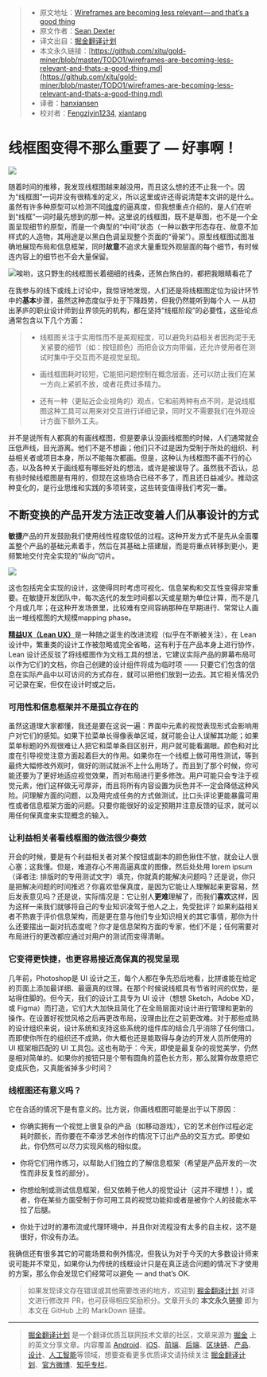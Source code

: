 > * 原文地址：[Wireframes are becoming less relevant — and that’s a good thing](https://medium.com/@seandexter1/wireframes-are-becoming-less-relevant-and-thats-a-good-thing-e66b30724a27)
> * 原文作者：[Sean Dexter](https://medium.com/@seandexter1)
> * 译文出自：[掘金翻译计划](https://github.com/xitu/gold-miner)
> * 本文永久链接：[https://github.com/xitu/gold-miner/blob/master/TODO1/wireframes-are-becoming-less-relevant-and-thats-a-good-thing.md](https://github.com/xitu/gold-miner/blob/master/TODO1/wireframes-are-becoming-less-relevant-and-thats-a-good-thing.md)
> * 译者：[hanxiansen](https://github.com/hanxiansen)
> * 校对者：[Fengziyin1234](https://github.com/Fengziyin1234), [xiantang](https://github.com/xiantang)

# 线框图变得不那么重要了 — 好事啊！

![](https://cdn-images-1.medium.com/max/3160/1*-uTCxjdcMtjgKnKfUJqixA.png)

随着时间的推移，我发现线框图越来越没用，而且这么想的还不止我一个。因为“线框图”一词并没有很精准的定义，所以这里或许还得说清楚本文讲的是什么。虽然有许多种原型可以检测不同[维度](https://medium.com/in-the-hudl/prototype-fidelity-its-more-than-high-and-low-4dedb4cb1a0)的逼真度，但我想重点介绍的，是人们在听到“线框”一词时最先想到的那一种。这里说的线框图，既不是草图，也不是一个全面呈现细节的原型，而是一个典型的“中间”状态（一种以数字形态存在、故意不加样式的人造物，其用途是以黑白色调呈现整个页面的“骨架”）。原型线框图试图准确地展现布局和信息框架，同时**故意**不追求大量重现外观层面的每个细节，有时候连内容上的细节也不会大量保留。

![唉哟，这只野生的线框图长着细细的线条，还煞白煞白的，都把我眼睛看花了](https://cdn-images-1.medium.com/max/3360/0*0FGSCBVTYpA2Dt4z.png)

在我参与的线下或线上讨论中，我惊讶地发现，人们还是将线框图定位为设计环节中的**基本**步骤，虽然这种态度似乎处于下降趋势，但我仍然能听到每个人 — 从初出茅庐的职业设计师到业界领先的机构，都在坚持“线框阶段”的必要性，这些论点通常包含以下几个方面：

> - 线框图关注于实用性而不是美观程度，可以避免利益相关者因拘泥于无关紧要的细节（如：按钮颜色）而把会议方向带偏，还允许使用者在测试时集中于交互而不是视觉呈现。
>
> - 画线框图耗时较短，它能把问题控制在概念层面，还可以防止我们在某一方向上紧抓不放，或者花费过多精力。
>
> - 还有一种（更贴近企业视角的）观点，它和前两种有点不同，是说线框图这种工具可以用来对交互进行详细记录，同时又不需要我们在外观设计方面下额外工夫。

并不是说所有人都真的有画线框图，但是要承认没画线框图的时候，人们通常就会压低声线，目光游离。他们不是不想画；他们只不过是因为受制于所处的组织、利益相关者或项目本身，所以不能每次都画。但是，这种认为线框图不画不行的心态，以及各种关于画线框有哪些好处的想法，或许是被误导了。虽然我不否认，总有些时候线框图是有用的，但现在这些场合已经不多了，而且还日益减少。推动这种变化的，是行业思维和实践的多项转变，这些转变值得我们考究一番。

## 不断变换的产品开发方法正改变着人们从事设计的方式

**敏捷**产品的开发鼓励我们使用线性程度较低的过程。这种开发方式不是先从全面覆盖整个产品的基础元素着手，然后在其基础上搭建层，而是将重点转移到更小，更频繁地交付完全实现的“纵向”切片。

![](https://cdn-images-1.medium.com/max/2000/1*ZP-WJyxl2cwFlE_SifUCkA.png)

这也包括完全实现的设计，这使得同时考虑可视化、信息架构和交互性变得非常重要。在敏捷开发团队中，每次迭代的发生时间都以天或星期为单位计算，而不是几个月或几年；在这种开发场景里，比较难有空间容纳那种在早期进行、常常让人画出一堆线框图的大规模mapping phase。

[**精益UX（Lean UX）**](https://www.smashingmagazine.com/2011/03/lean-ux-getting-out-of-the-deliverables-business/)是一种随之诞生的改进流程（似乎在不断被关注），在 Lean 设计中，繁重类的设计工作被忽略或完全省略，这有利于在产品本身上进行协作，Lean 设计还反驳了将线框图作为文档工具的想法，它建议实际产品的屏幕布局可以作为它们的文档，你自己创建的设计组件将成为临时项 —— 只要它们包含的信息在实际产品中以可访问的方式存在，就可以把他们放到一边去。其它相关情况仍可记录在案，但仅在设计时或之后。

### 可用性和信息框架并不是孤立存在的

虽然这道理大家都懂，我还是要在这说一遍：界面中元素的视觉表现形式会影响用户对它们的感知。如果下拉菜单长得像表单区域，就可能会让人误解其功能；如果菜单标题的外观很难让人把它和菜单条目区别开，用户就可能看漏眼。颜色和对比度在引导视觉注意方面起着巨大的作用。如果你在一个线框上做可用性测试，等到最终大幅修改外观时，做好的测试就派不上什么用场了。而且到了那个时候，你可能还要为了更好地适应视觉效果，而对布局进行更多修改。用户可能只会专注于视觉元素，他们这样做无可厚非，而且将所有内容设置为灰色并不一定会降低这种风险。问理解方面的问题，以及用完成任务的方式做测试，比口头评论更能暴露可用性或者信息框架方面的问题。只要你能很好的设定预期并注意反馈的征求，就可以用任何保真度来实现概念的输入。

### 让利益相关者看线框图的做法很少奏效

开会的时候，要是有个利益相关者对某个按钮或副本的颜色揪住不放，就会让人很心塞；这我懂。但是，难道存心不用高逼真度的图像，然后处处用 lorem ipsum（译者注: 排版时的专用测试文字）填充，你就真的能解决问题吗？还是说，你只是把解决问题的时间推迟？你喜欢低保真度，是因为它能让人理解起来更容易，然后发表意见吗？还是说，实际情况是：它让别人**更难**理解了，而我们**喜欢**这样，因为这样一来我们就够将自己的专业知识凌驾于他人之上，免受批评？如果利益相关者不热衷于评价信息架构，而是更在意与他们专业知识相关的其它事情，那你为什么还要摆出一副对抗态度呢？你才是信息架构方面的专家，他们不是；任何需要对布局进行的更改都应通过对用户的测试而变得清晰。

### 它变得更快捷，也更容易接近高保真的视觉呈现

几年前，Photoshop是 UI 设计之王，每个人都在争先恐后地看，比拼谁能在给定的页面上添加最详细、最逼真的纹理。在那个时候说线框具有节省时间的优势，是站得住脚的。但今天，我们的设计工具专为 UI 设计（想想 Sketch，Adobe XD，或 Figma）而打造，它们大大加快且简化了在全局层面对设计进行管理和更新的操作。在设置好视觉风格之后再更改布局，没理由比在之前更改难。对于那些成熟的设计组织来说，设计系统和支持这些系统的组件库的结合几乎消除了任何借口。而即使你所在的组织还不成熟，你大概也还是能取得与身边的开发人员所使用的 UI 框架相匹配的 UI 工具包。这也有助于：今天，即使是最复杂的视觉美学，仍然是相对简单的。如果你的按钮只是个带有圆角的蓝色长方形，那么就算你故意把它变成灰色，又真能省掉多少时间？

### 线框图还有意义吗？

它在合适的情况下是有意义的。比方说，你画线框图可能是出于以下原因：

- 你确实拥有一个视觉上很复杂的产品（如移动游戏），它的艺术创作过程必定耗时颇长，而你要在不牵涉艺术创作的情况下订出产品的交互方式。即使如此，你仍然可以尽力实现风格的相似度。

- 你将它们用作练习，以帮助人们独立的了解信息框架（希望是产品开发的一次性而非反复性的部分）。

- 你想绘制或测试信息框架，但又依赖于他人的视觉设计（这并不理想！），或者，你在某些方面受制于你可用工具的视觉功能抑或者是被你个人的技能水平拉了后腿。

- 你处于过时的瀑布流或代理环境中，并且你对流程没有太多的自主权，这不是很好，你没有办法。

我确信还有很多其它的可能场景和例外情况，但我认为对于今天的大多数设计师来说可能并不常见，如果你认为传统的线框设计只是在真正适合问题的情况下才使用的方案，那么你会发现它们经常可以避免 — and that’s OK.

> 如果发现译文存在错误或其他需要改进的地方，欢迎到 [掘金翻译计划](https://github.com/xitu/gold-miner) 对译文进行修改并 PR，也可获得相应奖励积分。文章开头的 **本文永久链接** 即为本文在 GitHub 上的 MarkDown 链接。

---

> [掘金翻译计划](https://github.com/xitu/gold-miner) 是一个翻译优质互联网技术文章的社区，文章来源为 [掘金](https://juejin.im) 上的英文分享文章。内容覆盖 [Android](https://github.com/xitu/gold-miner#android)、[iOS](https://github.com/xitu/gold-miner#ios)、[前端](https://github.com/xitu/gold-miner#前端)、[后端](https://github.com/xitu/gold-miner#后端)、[区块链](https://github.com/xitu/gold-miner#区块链)、[产品](https://github.com/xitu/gold-miner#产品)、[设计](https://github.com/xitu/gold-miner#设计)、[人工智能](https://github.com/xitu/gold-miner#人工智能)等领域，想要查看更多优质译文请持续关注 [掘金翻译计划](https://github.com/xitu/gold-miner)、[官方微博](http://weibo.com/juejinfanyi)、[知乎专栏](https://zhuanlan.zhihu.com/juejinfanyi)。

